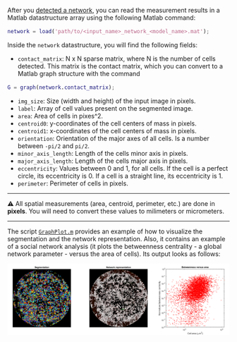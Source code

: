 After you [detected a network](network_detection.md), you can read the measurement results in a Matlab datastructure array using the following Matlab command:  
```matlab
network = load('path/to/<input_name>_network_<model_name>.mat');
```  

Inside the ```network``` datastructure, you will find the following fields:
  - ```contact_matrix```: N x N sparse matrix, where N is the number of cells detected. This matrix is the contact matrix, which you can convert to a Matlab graph structure with the command 
```matlab
G = graph(network.contact_matrix);
```
  - ```img_size```: Size (width and height) of the input image in pixels.
  - ```label```: Array of cell values present on the segmented image.
  - ```area```: Area of cells in pixes^2.
  - ```centroid0```: y-coordinates of the cell centers of mass in pixels.
  - ```centroid1```: x-coordinates of the cell centers of mass in pixels.
  - ```orientation```: Orientation of the major axes of all cells. Is a number between ```-pi/2``` and ```pi/2```.
  - ```minor_axis_length```: Length of the cells minor axis in pixels.
  - ```major_axis_length```: Length of the cells major axis in pixels.
  - ```eccentricity```: Values between 0 and 1, for all cells. If the cell is a perfect circle, its eccentricity is 0. If a cell is a straight line, its eccentricity is 1.
  - ```perimeter```: Perimeter of cells in pixels.


---

⚠️ All spatial measurements (area, centroid, perimeter, etc.) are done in **pixels**. You will need to convert these values to milimeters or micrometers. 

---

The script [```GraphPlot.m```](https://github.com/lukasvandenheuvel/CellContactNetwork/blob/main/NetworkAnalysis/GraphPlot.m) provides an example of how to visualize the segmentation and the network representation. Also, it contains an example of a social network analysis (it plots the betweenness centrality - a global network parameter - versus the area of cells). Its output looks as follows:

<p align="center">
  <img src="./assets/img/MatlabAnalysis.PNG">
</p>
